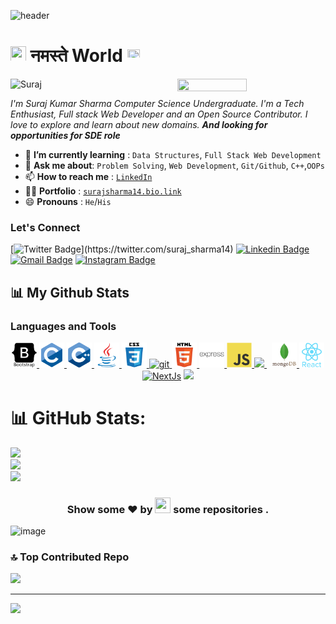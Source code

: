 <!-- [![@krcpr007's Holopin board](https://holopin.me/krcpr007)](https://holopin.io/@krcpr007) -->
![header](https://user-images.githubusercontent.com/85401522/193738869-1aae5c48-37b8-487d-bedb-de2dba39fd5e.png)
<h1><img src="https://imgur.com/CTPzCrS.gif" height=25px width=25px> <b> नमस्ते World </b> <img src="https://imgur.com/TFzFv3D.gif" height=20px width=20px></h1>
<img src="https://imgur.com/Z9n1y5S.gif" height=47% width=47% align="right">
<p align="left"> <img src="https://komarev.com/ghpvc/?username=krcpr007" alt="Suraj" /> </p>

<p><i> I'm Suraj Kumar Sharma Computer Science Undergraduate. I'm a Tech Enthusiast, Full stack Web Developer and an Open Source Contributor. I love to explore and learn about new domains. <b>And looking for opportunities for SDE role </b> </i></p>
<ul>
<li> 🌱 <b>I’m currently learning</b> : <code>Data Structures</code>, <code>Full Stack Web Development</code></li>
<li> 💬 <b>Ask me about</b>: <code>Problem Solving</code>, <code>Web Development</code>, <code>Git/Github</code>, <code>C++</code>,<code>OOPs</code></li>
<li> 📫 <b>How to reach me</b> : <code><a href="https://www.linkedin.com/in/suraj-kumar-sharma-0349051a8/">LinkedIn</a></code></li>
<li> 👩‍💻 <b>Portfolio</b> : <code><a href="https://surajsharma14.bio.link/">surajsharma14.bio.link</a></code></li>
<li> 😄 <b>Pronouns</b> : <code>He</code>/<code>His</code></li>
<!-- <li> ⚡ <b>Fun fact</b> : </li> -->
</ul>




<h3>Let's Connect</h3>
<p align="center"> 

[![Twitter Badge](https://img.shields.io/badge/-@surajsharma14-1ca0f1?style=flat-square&labelColor=1ca0f1&logo=twitter&logoColor=white&link=https://twitter.com/suraj_sharma14_)](https://twitter.com/suraj_sharma14)
[![Linkedin Badge](https://img.shields.io/badge/-Rajan_kumar-blue?style=flat-square&logo=Linkedin&logoColor=white&link=https://www.linkedin.com/in/krcpr007/)](https://www.linkedin.com/in/krcpr007)
[![Gmail Badge](https://img.shields.io/badge/-rajankk.ug20.cse@nitp.ac.in-c14438?style=flat-square&logo=Gmail&logoColor=black&link=mailto:rajankk.ug20.cse@nitp.ac.in)](mailto:rajankk.ug20.cse@nitp.ac.in)
[![Instagram Badge](https://img.shields.io/badge/-@cr7.rajan-c14438?style=flat-square&logo=Instagram&logoColor=pink&link=https://www.instagram.com/cr7.rajan)](https://www.instagram.com/cr7.rajan)

</p>


## 📊 My Github Stats






<h3>Languages and Tools</h3>
  <p align="center"> 
  <a href="https://getbootstrap.com" target="_blank"> <img src="https://raw.githubusercontent.com/devicons/devicon/master/icons/bootstrap/bootstrap-plain-wordmark.svg" alt="bootstrap" width="40" height="40"/> </a> 
  <a href="https://www.cprogramming.com/" target="_blank"> <img src="https://raw.githubusercontent.com/devicons/devicon/master/icons/c/c-original.svg" alt="c" width="40" height="40"/> </a>
  <a href="https://www.w3schools.com/cpp/" target="_blank"> <img src="https://raw.githubusercontent.com/devicons/devicon/master/icons/cplusplus/cplusplus-original.svg" alt="cplusplus" width="40" height="40"/> </a> 
  <a href="https://www.java.com" target="_blank"> <img src="https://raw.githubusercontent.com/devicons/devicon/master/icons/java/java-original.svg" alt="java" width="40" height="40"/> </a> 
  <a href="https://www.w3schools.com/css/" target="_blank"> <img src="https://raw.githubusercontent.com/devicons/devicon/master/icons/css3/css3-original-wordmark.svg" alt="css3" width="40" height="40"/> </a> 
  <a href="https://git-scm.com/" target="_blank"> <img src="https://www.vectorlogo.zone/logos/git-scm/git-scm-icon.svg" alt="git" width="40" height="40"/> </a> 
  <a href="https://www.w3.org/html/" target="_blank"> <img src="https://raw.githubusercontent.com/devicons/devicon/master/icons/html5/html5-original-wordmark.svg" alt="html5" width="40" height="40"/> </a>
  <a href="https://expressjs.com" target="_blank"> <img src="https://raw.githubusercontent.com/devicons/devicon/master/icons/express/express-original-wordmark.svg" alt="express" width="40" height="40"/> </a>
  <a href="https://developer.mozilla.org/en-US/docs/Web/JavaScript" target="_blank"> <img src="https://raw.githubusercontent.com/devicons/devicon/master/icons/javascript/javascript-original.svg" alt="javascript" width="40" height="40"/> </a> 
  <a style="padding-right:8px;" href="https://nodejs.org" target="_blank"> <img src="https://img.icons8.com/color/48/000000/nodejs.png"/> </a> 
  <a href="https://www.mongodb.com/" target="_blank"> <img src="https://raw.githubusercontent.com/devicons/devicon/master/icons/mongodb/mongodb-original-wordmark.svg" alt="mongodb" width="40" height="40"/> </a>  
  <a href="https://reactjs.org/" target="_blank"> <img src="https://raw.githubusercontent.com/devicons/devicon/master/icons/react/react-original-wordmark.svg" alt="react" width="40" height="40"/> </a>
  <a href="https://nextjs.org/" target="_blank"><img src="https://cdn.jsdelivr.net/gh/devicons/devicon/icons/nextjs/nextjs-line.svg" alt="NextJs" width="40" height="40" /></a>
  <a href="https://firebase.google.com/" target="_blank"> <img src="https://img.icons8.com/color/48/000000/firebase.png"/> </a> 

</p>



# 📊 GitHub Stats:
![](https://github-readme-stats.vercel.app/api?username=surajsharma14&theme=dark&hide_border=false&include_all_commits=true&count_private=true)<br/>
![](https://github-readme-streak-stats.herokuapp.com/?user=surajsharma14&theme=dark&hide_border=false)<br/>
![](https://github-readme-stats.vercel.app/api/top-langs/?username=surajsharma14&theme=dark&hide_border=false&include_all_commits=true&count_private=true&layout=compact)

<h3 align="center">Show some ❤ by <img src="https://imgur.com/o7ncZFp.jpg" height=25px width=25px> some repositories .</h3>

![image](https://github.githubassets.com/images/modules/site/home/footer-illustration.svg)


### 🔝 Top Contributed Repo
![](https://github-contributor-stats.vercel.app/api?username=surajsharma14&limit=5&theme=dark&combine_all_yearly_contributions=true)

---
[![](https://visitcount.itsvg.in/api?id=surajsharma14&icon=0&color=0)](https://visitcount.itsvg.in)

